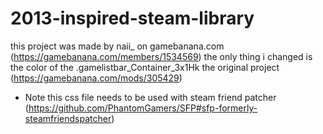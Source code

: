 # 2013-inspired-steam-library
this project was made by naii_ on gamebanana.com (https://gamebanana.com/members/1534569)
the only thing i changed is the color of the .gamelistbar_Container_3x1Hk
the original project (https://gamebanana.com/mods/305429)
- Note
this css file needs to be used with steam friend patcher (https://github.com/PhantomGamers/SFP#sfp-formerly-steamfriendspatcher)
